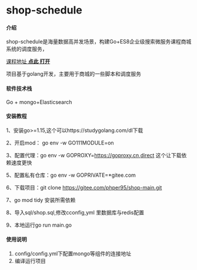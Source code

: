 # shop-schedule

#### 介绍
shop-schedule是海量数据高并发场景，构建Go+ES8企业级搜索微服务课程商城系统的调度服务，

[课程地址 **点此 打开**](https://coding.imooc.com/class/579.html?mc_marking=bb86c9071ed9b7cf12612a2a85203372)

项目基于golang开发，主要用于商城的一些脚本和调度服务

#### 软件技术栈
Go + mongo+Elasticsearch


#### 安装教程

1、安装go>=1.15,这个可以https://studygolang.com/dl下载

2、开启mod： go env -w GO111MODULE=on

3、配置代理：go env -w GOPROXY=https://goproxy.cn,direct 这个让下载依赖速度更快

5、配置私有仓库：go env -w  GOPRIVATE=*gitee.com

6、下载项目：git clone https://gitee.com/phper95/shop-main.git

7、go mod tidy 安装所需依赖

8、导入sql/shop.sql,修改cconfig,yml 里数据库与redis配置

9、本地运行go run main.go


#### 使用说明

1.  config/config.yml下配置mongo等组件的连接地址
2.  编译运行项目



